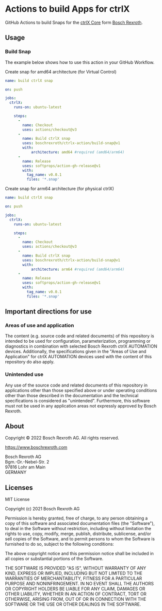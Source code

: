# Actions to build Apps for ctrlX
GitHub Actions to build Snaps for the [ctrlX Core](https://apps.boschrexroth.com/microsites/ctrlx-automation/en/portfolio/ctrlx-core/) form [Bosch Rexroth](https://www.boschrexroth.com/).

## Usage

### Build Snap
The example below shows how to use this action in your GitHub Workflow. 

Create snap for amd64 architecture (for Virtual Control)
```yaml
name: build ctrlX snap

on: push

jobs:
  ctrlX:
    runs-on: ubuntu-latest

    steps:
      - 
        name: Checkout
        uses: actions/checkout@v3
      - 
        name: Build ctrlX snap
        uses: boschrexroth/ctrlx-action/build-snap@v1
        with: 
            architecture: amd64 #required (amd64/arm64)
      - 
        name: Release
        uses: softprops/action-gh-release@v1
        with:
          tag_name: v0.0.1
          files: '*.snap'
```

Create snap for arm64 architecture (for physical ctrlX)
```yaml
name: build ctrlX snap

on: push

jobs:
  ctrlX:
    runs-on: ubuntu-latest

    steps:
      - 
        name: Checkout
        uses: actions/checkout@v3
      - 
        name: Build ctrlX snap
        uses: boschrexroth/ctrlx-action/build-snap@v1
        with: 
            architecture: arm64 #required (amd64/arm64)
      - 
        name: Release
        uses: softprops/action-gh-release@v1
        with:
          tag_name: v0.0.1
          files: '*.snap'
```
## Important directions for use

### Areas of use and application

The content (e.g. source code and related documents) of this repository is intended to be used for configuration, parameterization, programming or diagnostics in combination with selected Bosch Rexroth ctrlX AUTOMATION devices.
Additionally, the specifications given in the "Areas of Use and Application" for ctrlX AUTOMATION devices used with the content of this repository do also apply.

### Unintended use

Any use of the source code and related documents of this repository in applications other than those specified above or under operating conditions other than those described in the documentation and the technical specifications is considered as "unintended". Furthermore, this software must not be used in any application areas not expressly approved by Bosch Rexroth.

## About

Copyright © 2022 Bosch Rexroth AG. All rights reserved.

<https://www.boschrexroth.com>

Bosch Rexroth AG  
Bgm.-Dr.-Nebel-Str. 2  
97816 Lohr am Main  
GERMANY  

## Licenses

MIT License

Copyright (c) 2021 Bosch Rexroth AG

Permission is hereby granted, free of charge, to any person obtaining a copy
of this software and associated documentation files (the "Software"), to deal
in the Software without restriction, including without limitation the rights
to use, copy, modify, merge, publish, distribute, sublicense, and/or sell
copies of the Software, and to permit persons to whom the Software is
furnished to do so, subject to the following conditions:

The above copyright notice and this permission notice shall be included in all
copies or substantial portions of the Software.

THE SOFTWARE IS PROVIDED "AS IS", WITHOUT WARRANTY OF ANY KIND, EXPRESS OR
IMPLIED, INCLUDING BUT NOT LIMITED TO THE WARRANTIES OF MERCHANTABILITY,
FITNESS FOR A PARTICULAR PURPOSE AND NONINFRINGEMENT. IN NO EVENT SHALL THE
AUTHORS OR COPYRIGHT HOLDERS BE LIABLE FOR ANY CLAIM, DAMAGES OR OTHER
LIABILITY, WHETHER IN AN ACTION OF CONTRACT, TORT OR OTHERWISE, ARISING FROM,
OUT OF OR IN CONNECTION WITH THE SOFTWARE OR THE USE OR OTHER DEALINGS IN THE
SOFTWARE.